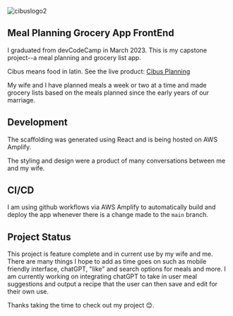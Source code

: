 ![cibuslogo2](https://user-images.githubusercontent.com/102815792/236648634-f8fb9305-59a7-4b3c-9741-23ce303bbcd5.png)

## Meal Planning Grocery App FrontEnd
I graduated from devCodeCamp in March 2023. This is my capstone project--a meal planning and grocery list app. 

Cibus means food in latin. See the live product: [Cibus Planning](https://main.d3l714edn7ya9t.amplifyapp.com/login) 

My wife and I have planned meals a week or two at a time and made grocery lists based on the meals planned since the early years of our marriage. 

## Development
The scaffolding was generated using React and is being hosted on AWS Amplify. 

The styling and design were a product of many conversations between me and my wife. 

## CI/CD
I am using github workflows via AWS Amplify to automatically build and deploy the app whenever there is a change made to the `main` branch. 

## Project Status
This project is feature complete and in current use by my wife and me. There are many things I hope to add as time goes on such as mobile friendly interface, chatGPT, "like" and search options for meals and more. 
I am currently working on integrating chatGPT to take in user meal suggestions and output a recipe that the user can then save and edit for their own use. 

Thanks taking the time to check out my project 😊.
